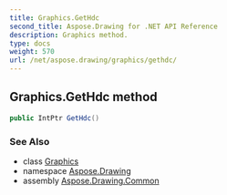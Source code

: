 ```yaml
---
title: Graphics.GetHdc
second_title: Aspose.Drawing for .NET API Reference
description: Graphics method. 
type: docs
weight: 570
url: /net/aspose.drawing/graphics/gethdc/
---
```

## Graphics.GetHdc method

```csharp
public IntPtr GetHdc()
```

### See Also

* class [Graphics](../)
* namespace [Aspose.Drawing](../../graphics/)
* assembly [Aspose.Drawing.Common](../../../)


